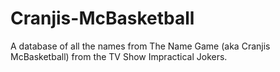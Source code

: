 # Cranjis-McBasketball
A database of all the names from The Name Game (aka Cranjis McBasketball) from the TV Show Impractical Jokers.
